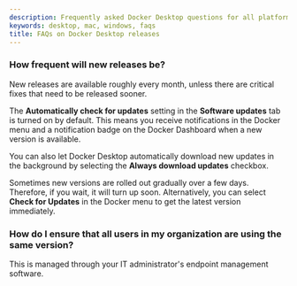 ```yaml
---
description: Frequently asked Docker Desktop questions for all platforms
keywords: desktop, mac, windows, faqs
title: FAQs on Docker Desktop releases
---
```


### How frequent will new releases be?

New releases are available roughly every month, unless there are critical fixes that need to be released sooner. 

The **Automatically check for updates** setting in the **Software updates** tab is turned on by default. This means you receive notifications in the Docker menu and a notification badge on the Docker Dashboard when a new version is available. 

You can also let Docker Desktop automatically download new updates in the background by selecting the **Always download updates** checkbox.

Sometimes new versions are rolled out gradually over a few days. Therefore, if you wait, it will turn up soon. Alternatively, you can select **Check for Updates** in the Docker menu to get the latest version immediately.

### How do I ensure that all users in my organization are using the same version?

This is managed through your IT administrator's endpoint management software. 


